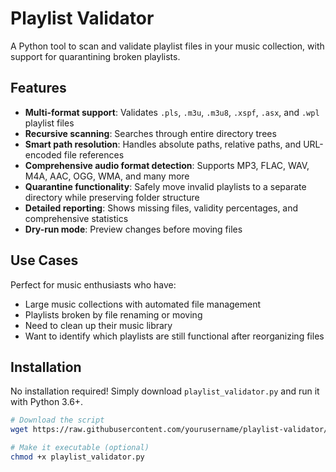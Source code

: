 # Playlist Validator

A Python tool to scan and validate playlist files in your music collection, with support for quarantining broken playlists.

## Features

- **Multi-format support**: Validates `.pls`, `.m3u`, `.m3u8`, `.xspf`, `.asx`, and `.wpl` playlist files
- **Recursive scanning**: Searches through entire directory trees
- **Smart path resolution**: Handles absolute paths, relative paths, and URL-encoded file references
- **Comprehensive audio format detection**: Supports MP3, FLAC, WAV, M4A, AAC, OGG, WMA, and many more
- **Quarantine functionality**: Safely move invalid playlists to a separate directory while preserving folder structure
- **Detailed reporting**: Shows missing files, validity percentages, and comprehensive statistics
- **Dry-run mode**: Preview changes before moving files

## Use Cases

Perfect for music enthusiasts who have:
- Large music collections with automated file management
- Playlists broken by file renaming or moving
- Need to clean up their music library
- Want to identify which playlists are still functional after reorganizing files

## Installation

No installation required! Simply download `playlist_validator.py` and run it with Python 3.6+.

```bash
# Download the script
wget https://raw.githubusercontent.com/yourusername/playlist-validator/main/playlist_validator.py

# Make it executable (optional)
chmod +x playlist_validator.py
